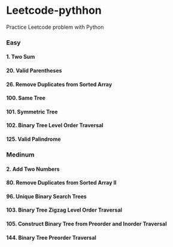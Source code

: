 # Leetcode-pythhon

Practice Leetcode problem with Python

### Easy

#### 1. Two Sum

#### 20. Valid Parentheses

#### 26. Remove Duplicates from Sorted Array

#### 100. Same Tree

#### 101. Symmetric Tree

#### 102. Binary Tree Level Order Traversal

#### 125. Valid Palindrome

### Medinum

#### 2. Add Two Numbers

#### 80. Remove Duplicates from Sorted Array II

#### 96. Unique Binary Search Trees

#### 103. Binary Tree Zigzag Level Order Traversal

#### 105. Construct Binary Tree from Preorder and Inorder Traversal

#### 144. Binary Tree Preorder Traversal
